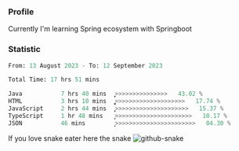 ### Profile 

Currently I'm learning Spring ecosystem with Springboot

### Statistic
<!--START_SECTION:waka-->

```python
From: 13 August 2023 - To: 12 September 2023

Total Time: 17 hrs 51 mins

Java           7 hrs 40 mins   ͎͎͎͎͎͎͎͎͎͎>>>>>>>>>>>>>>>   43.02 %
HTML           3 hrs 10 mins   ͎͎͎͎͚>>>>>>>>>>>>>>>>>>>>   17.74 %
JavaScript     2 hrs 44 mins   ͎͎͎̞>>>>>>>>>>>>>>>>>>>>>   15.37 %
TypeScript     1 hr 48 mins    ͎͎̦>>>>>>>>>>>>>>>>>>>>>>   10.17 %
JSON           46 mins         ͎͙>>>>>>>>>>>>>>>>>>>>>>>   04.30 %
```

<!--END_SECTION:waka-->

If you love snake eater here the snake 
<picture>
  <source media="(prefers-color-scheme: dark)" srcset="https://github.com/pradana4648/pradana4648/blob/c0566a83ca6ea5f2e46bab00e717c4c82b4b5c4c/github-contribution-grid-snake-dark.svg" />
  <source media="(prefers-color-scheme: light)" srcset="https://github.com/pradana4648/pradana4648/blob/c0566a83ca6ea5f2e46bab00e717c4c82b4b5c4c/github-contribution-grid-snake.svg" />
  <img alt="github-snake" src="https://github.com/pradana4648/pradana4648/blob/c0566a83ca6ea5f2e46bab00e717c4c82b4b5c4c/github-contribution-grid-snake.svg" />
</picture>
